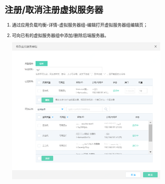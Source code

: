 # 注册/取消注册虚拟服务器

1. 通过应用负载均衡-详情-虚拟服务器组-编辑打开虚拟服务器组编辑页；

1. 可向已有的虚拟服务器组中添加/删除后端服务器。

	![修改虚拟服务器组](../../../../image/Networking/ALB/ALB-096.png)
		
